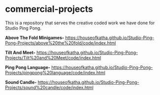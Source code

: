 # commercial-projects
This is a repository that serves the creative coded work we have done for Studio Ping Pong.

**Above The Fold Minigames-** https://houseofkatha.github.io/Studio-Ping-Pong-Projects/above%20the%20fold/code/index.html

**Tilt And Meet-** https://houseofkatha.github.io/Studio-Ping-Pong-Projects/Tilt%20and%20Meet/code/index.html

**Ping Pong Language-** https://houseofkatha.github.io/Studio-Ping-Pong-Projects/pingpong%20language/code/index.html

**Sound Candle-** https://houseofkatha.github.io/Studio-Ping-Pong-Projects/sound%20candle/code/index.html
